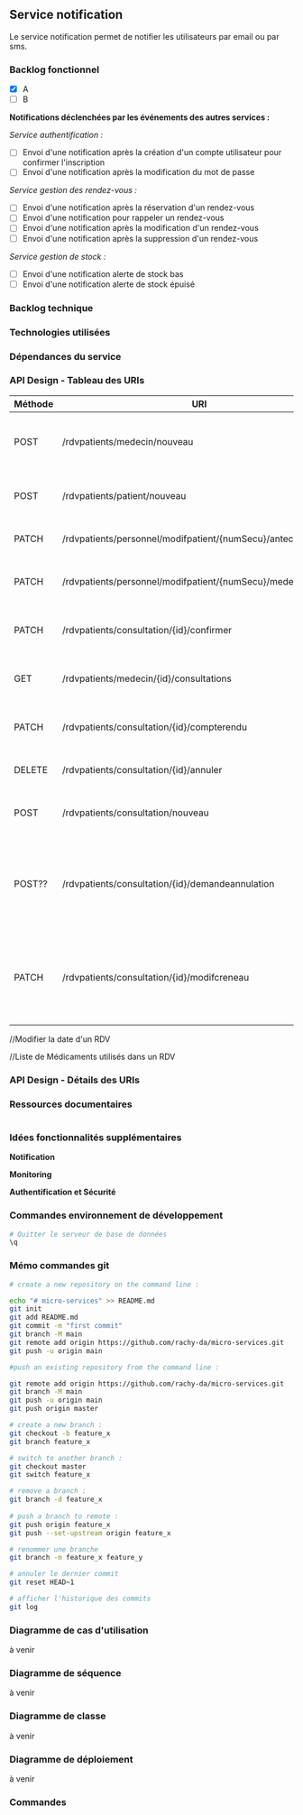 
## Service notification

Le service notification permet de notifier les utilisateurs par email ou par sms.

### Backlog fonctionnel
- [x] A
- [ ] B

**Notifications déclenchées par les événements des autres services :**

_Service authentification :_
- [ ] Envoi d'une notification après la création d'un compte utilisateur pour confirmer l'inscription
- [ ] Envoi d'une notification après la modification du mot de passe

_Service gestion des rendez-vous :_
- [ ] Envoi d'une notification après la réservation d'un rendez-vous
- [ ] Envoi d'une notification pour rappeler un rendez-vous
- [ ] Envoi d'une notification après la modification d'un rendez-vous
- [ ] Envoi d'une notification après la suppression d'un rendez-vous

_Service gestion de stock :_
- [ ] Envoi d'une notification alerte de stock bas
- [ ] Envoi d'une notification alerte de stock épuisé

### Backlog technique

### Technologies utilisées

### Dépendances du service

### API Design - Tableau des URIs

| Méthode    | URI                                                                  | Description                                                                                         |
|:-----------|----------------------------------------------------------------------|-----------------------------------------------------------------------------------------------------|
| POST       | /rdvpatients/medecin/nouveau                                         | Créer un nouvel utilisateur de type médecin                                                         |
| POST       | /rdvpatients/patient/nouveau                                         | Créer un nouvel utilisateur de type patient                                                         |
| PATCH      | /rdvpatients/personnel/modifpatient/{numSecu}/antecedents            | Modifier les antécédents d'un patient                                                               |
| PATCH      | /rdvpatients/personnel/modifpatient/{numSecu}/medecintraitant        | Modifier le médecin traitant d'un patient                                                           |
| PATCH      | /rdvpatients/consultation/{id}/confirmer                             | Confirmer une consultation (notification)                                                           |
| GET        | /rdvpatients/medecin/{id}/consultations                              | Voir les consultations d'un medecin                                                                 |
| PATCH      | /rdvpatients/consultation/{id}/compterendu	                          | Modifier le compte-rendu d'une consultation                                                         |
| DELETE     | /rdvpatients/consultation/{id}/annuler	                              | Annuler une consultation (notification)                                                             |
| POST       | /rdvpatients/consultation/nouveau	                                   | Créer une nouvelle consultation (notification)                                                      |
| POST??     | /rdvpatients/consultation/{id}/demandeannulation	                    | Le patient fait une demande d'annulation pour une de ses consultations (notification)               |
| PATCH      | /rdvpatients/consultation/{id}/modifcreneau	                         | Le patient fait une demande de changement de créneau pour une de consultations (notification)       |

//Modifier la date d'un RDV

//Liste de Médicaments utilisés dans un RDV

### API Design - Détails des URIs


### Ressources documentaires

````

````

### Idées fonctionnalités supplémentaires

**Notification**

**Monitoring**

**Authentification et Sécurité**

### Commandes environnement de développement

```bash 
# Quitter le serveur de base de données
\q
````


### Mémo commandes git

```bash
# create a new repository on the command line :

echo "# micro-services" >> README.md
git init
git add README.md
git commit -m "first commit"
git branch -M main
git remote add origin https://github.com/rachy-da/micro-services.git
git push -u origin main

#push an existing repository from the command line :

git remote add origin https://github.com/rachy-da/micro-services.git
git branch -M main
git push -u origin main
git push origin master

# create a new branch :
git checkout -b feature_x 
git branch feature_x

# switch to another branch :
git checkout master
git switch feature_x

# remove a branch :
git branch -d feature_x
 
# push a branch to remote :
git push origin feature_x
git push --set-upstream origin feature_x

# renommer une branche
git branch -m feature_x feature_y 

# annuler le dernier commit 
git reset HEAD~1

# afficher l'historique des commits
git log

```

### Diagramme de cas d'utilisation

à venir

### Diagramme de séquence

à venir

### Diagramme de classe

à venir

### Diagramme de déploiement

à venir

### Commandes 

